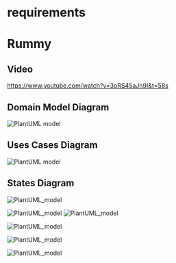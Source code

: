 # requirements
# Rummy
## Video
https://www.youtube.com/watch?v=3oRS45aJn9I&t=58s

## Domain Model Diagram
![PlantUML model](http://www.plantuml.com/plantuml/png/TLDTJzim57tthxZYQHjh1GpnWCP4rcQe8hHL6bJnLBcDAMR-wFp1XhRzz_d6AN76zXBtd7FlEUwrVMaTDSvBGOZZJZ0elPJFK6j9kGAfQnQKZQ3MjifF0W3Lx3gVBbRLhCgAV04NUwBCnt2u1v-Bspn5sUYwWrTbdayxk9mKur5MZWb0wdK19sS9XOu9b_WcPEUUaaa6yY_qQfwNgtcHtULbu8zFKPZUthJK8jP6QZATL9EiMCrdasc5oeSZb7Q2FhzvItuJ4WVqRZ3u10Sdm-7f0So3nWofw5gmLZW-EZk0YWkMbcD1d_164Vm0ejOcBj0re4q3HrheNinSUxLv87619bZ5sDZqyTTW04ikwX4rTMkyt-1m64gpZUDQ4HBNM8-TTgo_grTi_iCPYbnVkZBQx-oDVcAIAKTU-Y49GhAln9ocb_GTahwqgBy3wFx_ESmCttBrhugIRhwUGqNDbhdz3My6ZXVyi3lKgCG9HOtR9LUAcQYdiqDFWX-4oSXR4rGQYyut7XboN76N9hP7XrBQW7wH72WlryoWbDwl_cYIhiYyv2TKsfSAyH1Bhrvn2sPuA6LX2_7kDRRDKtnF0CBJnGMVAwvtUL7CbXXAb7OCrjevBK7Vnu41u7WTlTT6KgYrgXaWoGGy-YsjWxlZJ37ahBTmppSFr8Rm6j2kDNLwXuv_NHZi2O1B7f2s3GxsM-DtsY9W2WG5oIpzZs5tDR7yIvCDttpSecNmH1NG1gpf8pL0GKI8diF4z3Byz5By0G00)

## Uses Cases Diagram
![PlantUML model](http://www.plantuml.com/plantuml/png/SoWkIImgAStDuU8goIp9ILK8BKvLI4uiJYrMuEAo0dAAh1HqTUqKD09o4YirOI8G8P_yn1I5zCJSL4qKbQuLcIMQN4Yo2dfwC0Ei53BpadDAKr9HT0GdbgNYa0hDIyd78HMKYYB5vP2QbmBq2000)

## States Diagram
![PlantUML_model](https://www.planttext.com/api/plantuml/png/P91D2i8m44RtSufP2owYNHKfkX3fGZSg25Aaf2C6qaGx4z2pkV18Ni5O_r0t2T_ZmJSpr_C5Xonb8w6s06B44iOin03jZrhXOA1ttcZACe1rfy1kDyDybYy0xcyRMQKuFx5GZGqT0h4mCbdIWZMvW7ulnZjWzR1xAIwP6ZHE6by5JVojzLfDAz3gsRQPZARZ5DTxMvwA5nwlyaLaT3JoPjoFnFgoAe3x3vBypxOrSL5NrWISV3U4dxa-vbDfzNW6kBU_0mp9LV68Dm000F__0m00)

![PlantUML_model](https://www.planttext.com/api/plantuml/png/J90z2eD048NxESMKIS32dqf44bBRH2n49CWwKScgOMT5ShOKELAkaCrAnEunRxx7c_cytaVMbT9JBm5qfoLXUihnaYL9ZhjpMmqDePxKiCUC2KN51608RRIBKIJQiHCKnm35eKJ7YN_urU80gxG6ko6cJzRKesX9t1bleyAPf7ICwAd6HetJWqs-Qm7XWbWK-o4McyqIs5-CO9EvTWKEh6ighGaUiFSVhWotuuoabEdH4tFLcEEEDDJc6ry0003__mC0)
![PlantUML_model](https://www.planttext.com/api/plantuml/png/f5DDRniX4BtpA-PSoLLjArzMPALAeog7H9KTguULLM4OsoWik0p4yc_heJ-fVw5ZO5TsS-mU5dWpxyq3XZ-_VjzHb26crWeHJRG82q9GadyxAmz2S3WoC8JRMxNrHk5qsc6da6W-B64mcCBZyu-ldvyUH1qpfeJA8mq_JQ1nkC_QIy7hYazWVg28BMX3CPXLOlreB198fu7GeegGdHgtoMmCLPGBlIncponilTIeU-tpQDMdhI_LmU-YyOuWUb0f17GHOWgk4w_4uc_KymF-J4YHAbtGg6IC9t3_NgLptg9BFMDSpcGeLB585vFckt4EmxA7HfFc8GJF25qKvF9y2_jCO64YkK51LoNh-lr6EIj8zGfff_dMT5_YwZordBPBxOe9na7S8dppoQcjeEl2k3bdL45OUHcqeCkSn6tGPqbh_PvWXfHQjdZpVnTIVUS2pRrq2YriP8jB8OJpt2yMrn7ykgiWWBy1lEHzVV5xrm5onLt-vD-GRoNsu6jfE5W7tzQDSwI6vsnlbjhsKDSdvVkCDpnTBvpsTJf3dYAtyT7bFrvfV4nwTCecpJQFXvvx9TL7I1-FyJbY3fLtfutS1DbcRoo1afrs-ITrxdZAp_el0000__y30000)

![PlantUML_model](https://www.planttext.com/api/plantuml/png/R5BDJi904BxlKypPX0JAFo4494qmYf20NWWnotQKXhQBEriDp-R1H_8L7Bfj1UGsy-ryFpFjpzStY25PQMmQHqBOq4O8oz7jW_yodJtxK_znkO0dGb2IK0YUj5pNeDzNMnqg70mAx0hadM9YTRE6IcLmgIx4fTrnY6ezM1p8OWm6trCaIs3bXiFPC4A2M7zWZ0cZEe6DbYRWS3L7zNgWKcFu5Mng4jX7ye06miGQ7QIAsLSqCd51NYQXQa8viV747z_F9wE5Nw_EPtV7lFyXnn7AsTTxi4hqkcWRt2gPGA3p1KhRjQ26cscMowejgXr1-7gIJXg4lIOAiuHDv-O9vR9IcmqEo6e5qCa3KDlrtL8zbhlJlGLrycDNon7Qwaz0OxI168da6rjsiod-VdpYwbzTByfpSa7BBqWjZhFC3fx9Ch5rdNZkAeQO1FnJ_W800F__0m00)

![PlantUML_model](https://www.planttext.com/api/plantuml/png/Z9BFQW8n4CRlynHpBWYw_XSHYnMK5XMqz20YCJlLu6vYCrd4P-kXZzHNQ3Jkek2Xj-JBpE_xCidlzmz2dvsmBaiJ0ATSGhWOlmtdwvVfnmJVcL0A9W1VvFowWjskt1abgTVBjGTITAi1B9zMM2hrRiXmOt8-uKe7voTsbAAbhupOCJgL46DiZXg5Zj6dt9B3hJNP0NMMRiZwM9NG7dLma5bBsg7BhCP38avaKMbdJPn9-WyDdV7o9Y7Ww4AL5P21FnWD1w_hsUXvFbnNoxFfUBAOmoCnz84CgUeTN4gXlUjTW1LmFHGqYblB7Saze_f4QTADqi8fer4n7WopkeHg17Y484C-Rdh-YNXL26qlQEFvpR1l5VnKxBtx3HkuVPrykIZYdJaYMMiifiGijjwrTQdoB-XdNIxMrmlMShzQVdBFoYdNCNBLruSvN5nySgu-xhnF0T0d7P__w1y0003__mC0)

![PlantUML_model](https://www.planttext.com/api/plantuml/png/Z971IWCn48RlynHp5Wfkl9MoL4gXKgY5rLFPGynEIMWsaSoexBDvy95y1SSkXO9LlFtpvUUVdypd-yUSnHPvwIE018c4YzLoiTwkRflbpVNs_cxpqE0Z4phB1A1cKLtXREPy3exg-iJCEOFTLOkJINqX3Iui-7PoDSLcOA4UdITtO0nx54_u7Er01RrbjB6GxOOHTUW3upuK5lM58ifpICB0rJ7HLU16nMQAkvJRqwpj53YRiCie8HAhU4k_lDid_PO-lr9Fcju2cp7U_AEmO2Jxew0pPskElSpVlG3cb3gzqXS0003__mC0)
